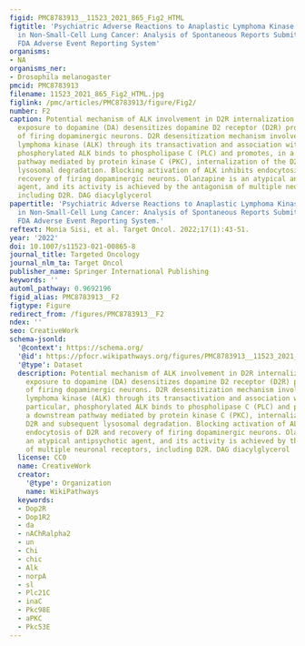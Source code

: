 ```yaml
---
figid: PMC8783913__11523_2021_865_Fig2_HTML
figtitle: 'Psychiatric Adverse Reactions to Anaplastic Lymphoma Kinase Inhibitors
  in Non-Small-Cell Lung Cancer: Analysis of Spontaneous Reports Submitted to the
  FDA Adverse Event Reporting System'
organisms:
- NA
organisms_ner:
- Drosophila melanogaster
pmcid: PMC8783913
filename: 11523_2021_865_Fig2_HTML.jpg
figlink: /pmc/articles/PMC8783913/figure/Fig2/
number: F2
caption: Potential mechanism of ALK involvement in D2R internalization. Prolonged
  exposure to dopamine (DA) desensitizes dopamine D2 receptor (D2R) promoting recovery
  of firing dopaminergic neurons. D2R desensitization mechanism involves anaplastic
  lymphoma kinase (ALK) through its transactivation and association with D2R; in particular,
  phosphorylated ALK binds to phospholipase C (PLC) and promotes, in a downstream
  pathway mediated by protein kinase C (PKC), internalization of the D2R and subsequent
  lysosomal degradation. Blocking activation of ALK inhibits endocytosis of D2R and
  recovery of firing dopaminergic neurons. Olanzapine is an atypical antipsychotic
  agent, and its activity is achieved by the antagonism of multiple neuronal receptors,
  including D2R. DAG diacylglycerol
papertitle: 'Psychiatric Adverse Reactions to Anaplastic Lymphoma Kinase Inhibitors
  in Non-Small-Cell Lung Cancer: Analysis of Spontaneous Reports Submitted to the
  FDA Adverse Event Reporting System.'
reftext: Monia Sisi, et al. Target Oncol. 2022;17(1):43-51.
year: '2022'
doi: 10.1007/s11523-021-00865-8
journal_title: Targeted Oncology
journal_nlm_ta: Target Oncol
publisher_name: Springer International Publishing
keywords: ''
automl_pathway: 0.9692196
figid_alias: PMC8783913__F2
figtype: Figure
redirect_from: /figures/PMC8783913__F2
ndex: ''
seo: CreativeWork
schema-jsonld:
  '@context': https://schema.org/
  '@id': https://pfocr.wikipathways.org/figures/PMC8783913__11523_2021_865_Fig2_HTML.html
  '@type': Dataset
  description: Potential mechanism of ALK involvement in D2R internalization. Prolonged
    exposure to dopamine (DA) desensitizes dopamine D2 receptor (D2R) promoting recovery
    of firing dopaminergic neurons. D2R desensitization mechanism involves anaplastic
    lymphoma kinase (ALK) through its transactivation and association with D2R; in
    particular, phosphorylated ALK binds to phospholipase C (PLC) and promotes, in
    a downstream pathway mediated by protein kinase C (PKC), internalization of the
    D2R and subsequent lysosomal degradation. Blocking activation of ALK inhibits
    endocytosis of D2R and recovery of firing dopaminergic neurons. Olanzapine is
    an atypical antipsychotic agent, and its activity is achieved by the antagonism
    of multiple neuronal receptors, including D2R. DAG diacylglycerol
  license: CC0
  name: CreativeWork
  creator:
    '@type': Organization
    name: WikiPathways
  keywords:
  - Dop2R
  - Dop1R2
  - da
  - nAChRalpha2
  - un
  - Chi
  - chic
  - Alk
  - norpA
  - sl
  - Plc21C
  - inaC
  - Pkc98E
  - aPKC
  - Pkc53E
---
```

